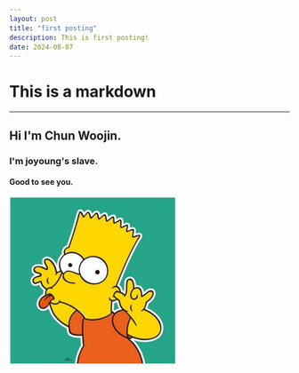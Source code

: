 ```yaml
---
layout: post
title: "first posting"
description: This is first posting!
date: 2024-08-07
---
```


# This is a **markdown**
***

## Hi I'm Chun Woojin.
### I'm joyoung's slave.
#### Good to see you.


<img src="/assets/img/simson.jpg" width="300px" height="300px">